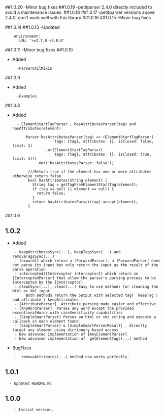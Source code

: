 ##1.0.20
     -Minor bug fixes
##1.0.19
       -petitparser 2.4.0 directly included to avoid a maintenance issues.
##1.0.18
##1.0.17
       -petitparser versions above 2.4.0, don't work well with this library
##1.0.16
##1.0.15
      -Minor bug fixes
      
##1.0.14
##1.0.13
 -Updated
        
        environment:
          sdk: '>=2.7.0 <3.0.0'
##1.0.11
      -Minor bug fixes
##1.0.10
- Added 

        -ParserUtilMixin
##1.0.9
- Added 

        -Examples
##1.0.8 
- Added
        
        - ElementStartTagParser , hasAttributesParser(tag) and hasAttributes(element)
        
            Parser hasAttributesParser(tag) => (ElementStartTagParser(
                         tags: {tag}, attributes: {}, isClosed: false, limit: 1)
                     .or(ElementStartTagParser(
                         tags: {tag}, attributes: {}, isClosed: true, limit: 1)))
                 .not('hasAttributesParser: false');
           
             ///Return true if the element has one or more attributes  otherwise return false
             bool hasAttributes(String element) {
               String tag = getTagFromElementStartTag(element);
               if (tag == null || element == null) {
                 return false;
               }
               return hasAttributesParser(tag).accept(element);
             }
        
##1.0.6
## 1.0.2 
- Added

       - keepAttributesSync(...), keepTagsSync(...) and removeTagsSync(...)
       - forward() which return a [ForwardParser], a ]ForwardParser] does not parse its input but only return the input as the result of the parse operation
       - intercepted({Interceptor interceptor}) which return an [InterceptedParser] that allow the parser's parsing process to be intercepted by the [Interceptor]
       - cleanSync(...), clean(...) Easy to use methods for cleaning the Html or Xml input
            Both methods return the output with selected tag(  keepTag ) and attribute ( keepAttributes )
       - [AttributeParser]  Attribute parsing made easier and effective.
       - [AnyWordParser]  Parses any word except the provided exceptionalWords with caseSensitivity capabilities
       - [SimpleSmartParser] Parses an html or xml string and execute a callback on each element found
       - [SimpleSmartParser] & [SimpleSmartParserResult] , directly target any element using dictionary based access
       - New advanced implementation of [AnyElementParser]
       - New advanced implementation of  getElementTags(...) method

- BugFixes

       -  removeAttributes(...) method now works perfectly.

## 1.0.1

      - Updated README.md

## 1.0.0

        - Initial version.
